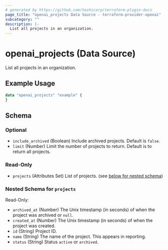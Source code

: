 ```yaml
---
# generated by https://github.com/hashicorp/terraform-plugin-docs
page_title: "openai_projects Data Source - terraform-provider-openai"
subcategory: ""
description: |-
  List all projects in an organization.
---
```


# openai_projects (Data Source)

List all projects in an organization.

## Example Usage

```terraform
data "openai_projects" "example" {
}
```

<!-- schema generated by tfplugindocs -->
## Schema

### Optional

- `include_archived` (Boolean) Include archived projects. Default is `false`.
- `limit` (Number) Limit the number of projects to return. Default is to return all projects.

### Read-Only

- `projects` (Attributes Set) List of projects. (see [below for nested schema](#nestedatt--projects))

<a id="nestedatt--projects"></a>
### Nested Schema for `projects`

Read-Only:

- `archived_at` (Number) The Unix timestamp (in seconds) of when the project was archived or `null`.
- `created_at` (Number) The Unix timestamp (in seconds) of when the project was created.
- `id` (String) Project ID.
- `name` (String) The name of the project. This appears in reporting.
- `status` (String) Status `active` or `archived`.
